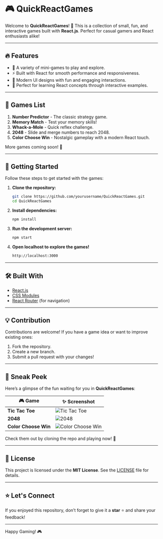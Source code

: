 # 🎮 QuickReactGames  

Welcome to **QuickReactGames**! 🚀 This is a collection of small, fun, and interactive games built with **React.js**. Perfect for casual gamers and React enthusiasts alike!  

---

## 🔥 Features  
- 🎲 A variety of mini-games to play and explore.  
- ⚡ Built with React for smooth performance and responsiveness.  
- 🎨 Modern UI designs with fun and engaging interactions.  
- 🌟 Perfect for learning React concepts through interactive examples.  

---

## 📜 Games List  
1. **Number Predictor** - The classic strategy game.  
2. **Memory Match** - Test your memory skills!  
3. **Whack-a-Mole** - Quick reflex challenge.  
4. **2048** - Slide and merge numbers to reach 2048.  
5. **Color Choose Win** - Nostalgic gameplay with a modern React touch.  

More games coming soon! 🎉  

---

## 🚀 Getting Started  

Follow these steps to get started with the games:  

1. **Clone the repository:**  
   ```bash
   git clone https://github.com/yourusername/QuickReactGames.git
   cd QuickReactGames
   ```
2. **Install dependencies:**
   ```bash
   npm install
   ```
3. **Run the development server:**
   ```bash
   npm start
   ```
4. **Open localhost to explore the games!**
   ```bash
   http://localhost:3000
   ```
---
## 🛠️ Built With  
- [React.js](https://reactjs.org/)  
- [CSS Modules](https://github.com/css-modules/css-modules)  
- [React Router](https://reactrouter.com/) (for navigation)  

---

## 💡 Contribution  

Contributions are welcome! If you have a game idea or want to improve existing ones:  
1. Fork the repository.  
2. Create a new branch.  
3. Submit a pull request with your changes!  

---

## 👀 Sneak Peek  

Here’s a glimpse of the fun waiting for you in **QuickReactGames**:  

| 🎮 Game          | ✨ Screenshot                                                                 |
|------------------|------------------------------------------------------------------------------|
| **Tic Tac Toe**  | ![Tic Tac Toe](https://via.placeholder.com/300x200?text=Tic+Tac+Toe+Preview) |
| **2048**         | ![2048](https://via.placeholder.com/300x200?text=2048+Preview)               |
| **Color Choose Win** | ![Color Choose Win](https://github.com/user-attachments/assets/99644992-d72e-4183-a6f2-3182270f181f) |

Check them out by cloning the repo and playing now! 🚀  

---

## 📝 License  

This project is licensed under the **MIT License**. See the [LICENSE](LICENSE) file for details.  

---

## ⭐ Let's Connect  

If you enjoyed this repository, don’t forget to give it a **star** ⭐ and share your feedback!  

---

Happy Gaming! 🎮  

   
